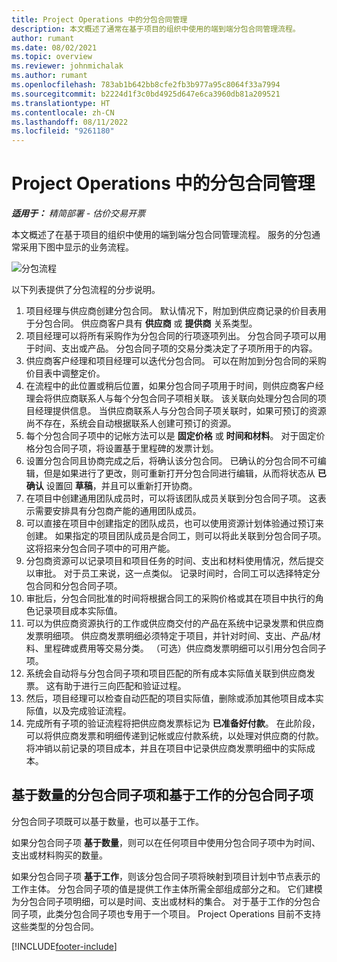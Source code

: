 ```yaml
---
title: Project Operations 中的分包合同管理
description: 本文概述了通常在基于项目的组织中使用的端到端分包合同管理流程。
author: rumant
ms.date: 08/02/2021
ms.topic: overview
ms.reviewer: johnmichalak
ms.author: rumant
ms.openlocfilehash: 783ab1b642bb8cfe2fb3b977a95c8064f33a7994
ms.sourcegitcommit: b2224d1f3c0bd4925d647e6ca3960db81a209521
ms.translationtype: HT
ms.contentlocale: zh-CN
ms.lasthandoff: 08/11/2022
ms.locfileid: "9261180"
---
```

# <a name="subcontract-management-in-project-operations"></a>Project Operations 中的分包合同管理


_**适用于：** 精简部署 - 估价交易开票_

本文概述了在基于项目的组织中使用的端到端分包合同管理流程。 服务的分包通常采用下图中显示的业务流程。

![分包流程](../media/SubcontractingProcessFlow.png)

以下列表提供了分包流程的分步说明。

1. 项目经理与供应商创建分包合同。 默认情况下，附加到供应商记录的价目表用于分包合同。 供应商客户具有 **供应商** 或 **提供商** 关系类型。
2. 项目经理可以将所有采购作为分包合同的行项逐项列出。 分包合同子项可以用于时间、支出或产品。 分包合同子项的交易分类决定了子项所用于的内容。
3. 供应商客户经理和项目经理可以迭代分包合同。 可以在附加到分包合同的采购价目表中调整定价。
4. 在流程中的此位置或稍后位置，如果分包合同子项用于时间，则供应商客户经理会将供应商联系人与每个分包合同子项相关联。 该关联向处理分包合同的项目经理提供信息。 当供应商联系人与分包合同子项关联时，如果可预订的资源尚不存在，系统会自动根据联系人创建可预订的资源。
5. 每个分包合同子项中的记帐方法可以是 **固定价格** 或 **时间和材料**。 对于固定价格分包合同子项，将设置基于里程碑的发票计划。
6.  设置分包合同且协商完成之后，将确认该分包合同。 已确认的分包合同不可编辑，但是如果进行了更改，则可重新打开分包合同进行编辑，从而将状态从 **已确认** 设置回 **草稿**，并且可以重新打开协商。 
7.  在项目中创建通用团队成员时，可以将该团队成员关联到分包合同子项。 这表示需要安排具有分包商产能的通用团队成员。
8.  可以直接在项目中创建指定的团队成员，也可以使用资源计划体验通过预订来创建。 如果指定的项目团队成员是合同工，则可以将此关联到分包合同子项。 这将招来分包合同子项中的可用产能。
9.  分包商资源可以记录项目和项目任务的时间、支出和材料使用情况，然后提交以审批。 对于员工来说，这一点类似。 记录时间时，合同工可以选择特定分包合同和分包合同子项。
10. 审批后，分包合同批准的时间将根据合同工的采购价格或其在项目中执行的角色记录项目成本实际值。
11. 可以为供应商资源执行的工作或供应商交付的产品在系统中记录发票和供应商发票明细项。 供应商发票明细必须特定于项目，并针对时间、支出、产品/材料、里程碑或费用等交易分类。 （可选）供应商发票明细可以引用分包合同子项。
12. 系统会自动将与分包合同子项和项目匹配的所有成本实际值关联到供应商发票。 这有助于进行三向匹配和验证过程。
13. 然后，项目经理可以检查自动匹配的项目实际值，删除或添加其他项目成本实际值，以及完成验证流程。
14. 完成所有子项的验证流程将把供应商发票标记为 **已准备好付款**。 在此阶段，可以将供应商发票和明细传递到记帐或应付款系统，以处理对供应商的付款。 将冲销以前记录的项目成本，并且在项目中记录供应商发票明细中的实际成本。

## <a name="quantity-based-subcontract-lines-and-work-based-subcontract-lines"></a>基于数量的分包合同子项和基于工作的分包合同子项

分包合同子项既可以基于数量，也可以基于工作。 

如果分包合同子项 **基于数量**，则可以在任何项目中使用分包合同子项中为时间、支出或材料购买的数量。

如果分包合同子项 **基于工作**，则该分包合同子项将映射到项目计划中节点表示的工作主体。 分包合同子项的值是提供工作主体所需全部组成部分之和。 它们建模为分包合同子项明细，可以是时间、支出或材料的集合。 对于基于工作的分包合同子项，此类分包合同子项也专用于一个项目。 Project Operations 目前不支持这些类型的分包合同。

[!INCLUDE[footer-include](../../includes/footer-banner.md)]

